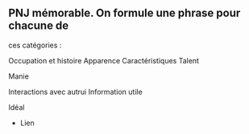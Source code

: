 ## PNJ mémorable. On formule une phrase pour chacune de

ces catégories :

Occupation et histoire
Apparence
Caractéristiques
Talent

Manie

Interactions avec autrui
Information utile

Idéal

- Lien
